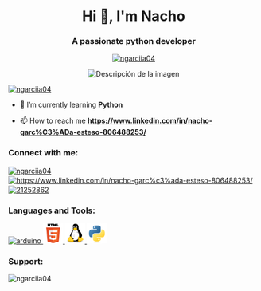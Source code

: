 <h1 align="center">Hi 👋, I'm Nacho</h1>
<h3 align="center">A passionate python developer</h3>
<p align="center"> <a href="https://twitter.com/ngarciia04" target="blank"><img src="https://img.shields.io/twitter/follow/ngarciia04?logo=twitter&style=for-the-badge" alt="ngarciia04" /></a> </p>
<p align="center">
  <img src="https://i.imgur.com/Z6feBrO.png" alt="Descripción de la imagen" width="800">
</p>


<p align="left"> <a href="https://twitter.com/ngarciia04" target="blank"><img src="https://img.shields.io/twitter/follow/ngarciia04?logo=twitter&style=for-the-badge" alt="ngarciia04" /></a> </p>

- 🌱 I’m currently learning **Python**

- 📫 How to reach me **https://www.linkedin.com/in/nacho-garc%C3%ADa-esteso-806488253/**

<h3 align="left">Connect with me:</h3>
<p align="left">
<a href="https://twitter.com/ngarciia04" target="blank"><img align="center" src="https://raw.githubusercontent.com/rahuldkjain/github-profile-readme-generator/master/src/images/icons/Social/twitter.svg" alt="ngarciia04" height="30" width="40" /></a>
<a href="https://linkedin.com/in/https://www.linkedin.com/in/nacho-garc%c3%ada-esteso-806488253/" target="blank"><img align="center" src="https://raw.githubusercontent.com/rahuldkjain/github-profile-readme-generator/master/src/images/icons/Social/linked-in-alt.svg" alt="https://www.linkedin.com/in/nacho-garc%c3%ada-esteso-806488253/" height="30" width="40" /></a>
<a href="https://stackoverflow.com/users/21252862" target="blank"><img align="center" src="https://raw.githubusercontent.com/rahuldkjain/github-profile-readme-generator/master/src/images/icons/Social/stack-overflow.svg" alt="21252862" height="30" width="40" /></a>
</p>

<h3 align="left">Languages and Tools:</h3>
<p align="left"> <a href="https://www.arduino.cc/" target="_blank" rel="noreferrer"> <img src="https://cdn.worldvectorlogo.com/logos/arduino-1.svg" alt="arduino" width="40" height="40"/> </a> <a href="https://www.w3.org/html/" target="_blank" rel="noreferrer"> <img src="https://raw.githubusercontent.com/devicons/devicon/master/icons/html5/html5-original-wordmark.svg" alt="html5" width="40" height="40"/> </a> <a href="https://www.linux.org/" target="_blank" rel="noreferrer"> <img src="https://raw.githubusercontent.com/devicons/devicon/master/icons/linux/linux-original.svg" alt="linux" width="40" height="40"/> </a> <a href="https://www.python.org" target="_blank" rel="noreferrer"> <img src="https://raw.githubusercontent.com/devicons/devicon/master/icons/python/python-original.svg" alt="python" width="40" height="40"/> </a> </p>

<h3 align="left">Support:</h3>
<p><a href="https://ko-fi.com/ngarciia04"> <img align="left" src="https://cdn.ko-fi.com/cdn/kofi3.png?v=3" height="50" width="210" alt="ngarciia04" /></a></p><br><br>
